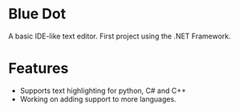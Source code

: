 # Blue Dot
A basic IDE-like text editor. First project using the .NET Framework.
# Features
- Supports text highlighting for python, C# and C++
- Working on adding support to more languages.
